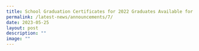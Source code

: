 ```yaml
---
title: School Graduation Certificates for 2022 Graduates Available for Pick up
permalink: /latest-news/announcements/7/
date: 2023-05-25
layout: post
description: ""
image: ""
---
```

